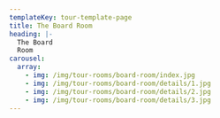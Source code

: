 ```yaml
---
templateKey: tour-template-page
title: The Board Room
heading: |-
  The Board
  Room
carousel:
  array:
    - img: /img/tour-rooms/board-room/index.jpg
    - img: /img/tour-rooms/board-room/details/1.jpg
    - img: /img/tour-rooms/board-room/details/2.jpg
    - img: /img/tour-rooms/board-room/details/3.jpg
---
```


